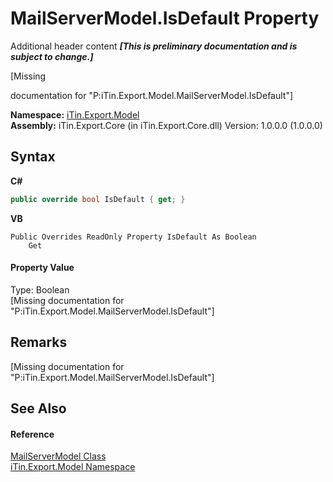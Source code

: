 # MailServerModel.IsDefault Property 
Additional header content _**\[This is preliminary documentation and is subject to change.\]**_

\[Missing <summary> documentation for "P:iTin.Export.Model.MailServerModel.IsDefault"\]

**Namespace:**&nbsp;<a href="ef57ffcc-e95e-b212-5a46-9aa6f5a3511f">iTin.Export.Model</a><br />**Assembly:**&nbsp;iTin.Export.Core (in iTin.Export.Core.dll) Version: 1.0.0.0 (1.0.0.0)

## Syntax

**C#**<br />
``` C#
public override bool IsDefault { get; }
```

**VB**<br />
``` VB
Public Overrides ReadOnly Property IsDefault As Boolean
	Get
```


#### Property Value
Type: Boolean<br />\[Missing <value> documentation for "P:iTin.Export.Model.MailServerModel.IsDefault"\]

## Remarks
\[Missing <remarks> documentation for "P:iTin.Export.Model.MailServerModel.IsDefault"\]

## See Also


#### Reference
<a href="e154239f-46aa-38e1-41bd-c8acbb55fb79">MailServerModel Class</a><br /><a href="ef57ffcc-e95e-b212-5a46-9aa6f5a3511f">iTin.Export.Model Namespace</a><br />